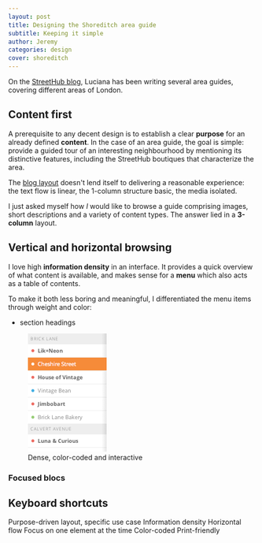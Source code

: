 ```yaml
---
layout: post
title: Designing the Shoreditch area guide
subtitle: Keeping it simple
author: Jeremy
categories: design
cover: shoreditch
---
```


On the [StreetHub blog](http://blog.streethub.com/), Luciana has been writing several area guides, covering different areas of London. 

## Content first

A prerequisite to any decent design is to establish a clear **purpose** for an already defined **content**. In the case of an area guide, the goal is simple: provide a guided tour of an interesting neighbourhood by mentioning its distinctive features, including the StreetHub boutiques that characterize the area.

The [blog layout](http://blog.streethub.com/post/82393102562/area-guide-to-shoreditch) doesn't lend itself to delivering a reasonable experience: the text flow is linear, the 1-column structure basic, the media isolated.

I just asked myself how *I* would like to browse a guide comprising images, short descriptions and a variety of content types. The answer lied in a **3-column** layout.

## Vertical and horizontal browsing

I love high **information density** in an interface. It provides a quick overview of what content is available, and makes sense for a **menu** which also acts as a table of contents.

To make it both less boring and meaningful, I differentiated the menu items through weight and color:

* section headings 


<figure>
  <img src="/images/guide-menu.png" alt="Area guide menu">
  <figcaption>Dense, color-coded and interactive</figcaption>
</figure>

### Focused blocs

## Keyboard shortcuts


Purpose-driven layout, specific use case
Information density
Horizontal flow
Focus on one element at the time
Color-coded
Print-friendly